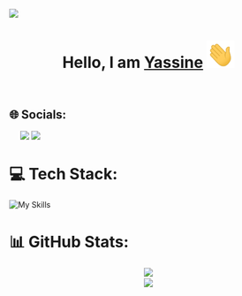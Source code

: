 
![](https://activity-graph.herokuapp.com/graph?theme=react-dark&hide_border=true&area=true)
<div align="center">



# Hello, I am <a  href="https://www.linkedin.com/in/yassine-ben-azouz-724782242/">Yassine</a> <img src="https://raw.githubusercontent.com/ABSphreak/ABSphreak/master/gifs/Hi.gif" width="50px">


</div>
<br>

## 🌐 Socials:
<span>
  
<a style="margin-left:20px" href="https://www.linkedin.com/in/yassine-ben-azouz123/">
<img src="https://skillicons.dev/icons?i=linkedin" /></a>
<a href="mailto:yassinebenazouz123@gmail.com" >
  <img src="https://skillicons.dev/icons?i=gmail" /></a>

</span>


# 💻 Tech Stack:


![My Skills](https://skillicons.dev/icons?i=ts,react,next,nodejs,express,supabase,tailwind,graphql)
# 📊 GitHub Stats:
<div align="center">
<img src="https://github-readme-streak-stats.herokuapp.com/?user=benAzouzYassin&theme=light&hide_border=false"><br>
<img src="https://github-readme-stats.vercel.app/api/top-langs/?username=benAzouzYassin&theme=light&hide_border=false&include_all_commits=true&count_private=true&layout=compact">

</div><br/>





